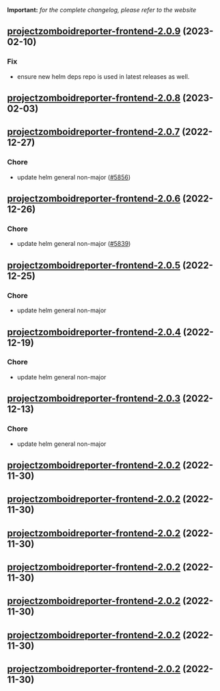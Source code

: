 **Important:**
*for the complete changelog, please refer to the website*




## [projectzomboidreporter-frontend-2.0.9](https://github.com/succelle/charts/compare/projectzomboidreporter-frontend-2.0.8...projectzomboidreporter-frontend-2.0.9) (2023-02-10)

### Fix

- ensure new helm deps repo is used in latest releases as well.
  
  


## [projectzomboidreporter-frontend-2.0.8](https://github.com/succelle/charts/compare/projectzomboidreporter-frontend-2.0.7...projectzomboidreporter-frontend-2.0.8) (2023-02-03)




## [projectzomboidreporter-frontend-2.0.7](https://github.com/succelle/charts/compare/projectzomboidreporter-frontend-2.0.6...projectzomboidreporter-frontend-2.0.7) (2022-12-27)

### Chore

- update helm general non-major ([#5856](https://github.com/succelle/charts/issues/5856))
  
  


## [projectzomboidreporter-frontend-2.0.6](https://github.com/succelle/charts/compare/projectzomboidreporter-frontend-2.0.5...projectzomboidreporter-frontend-2.0.6) (2022-12-26)

### Chore

- update helm general non-major ([#5839](https://github.com/succelle/charts/issues/5839))
  
  


## [projectzomboidreporter-frontend-2.0.5](https://github.com/succelle/charts/compare/projectzomboidreporter-frontend-2.0.4...projectzomboidreporter-frontend-2.0.5) (2022-12-25)

### Chore

- update helm general non-major
  
  


## [projectzomboidreporter-frontend-2.0.4](https://github.com/succelle/charts/compare/projectzomboidreporter-frontend-2.0.3...projectzomboidreporter-frontend-2.0.4) (2022-12-19)

### Chore

- update helm general non-major
  
  


## [projectzomboidreporter-frontend-2.0.3](https://github.com/succelle/charts/compare/projectzomboidreporter-frontend-2.0.2...projectzomboidreporter-frontend-2.0.3) (2022-12-13)

### Chore

- update helm general non-major
  
  


## [projectzomboidreporter-frontend-2.0.2](https://github.com/succelle/charts/compare/projectzomboidreporter-frontend-2.0.1...projectzomboidreporter-frontend-2.0.2) (2022-11-30)




## [projectzomboidreporter-frontend-2.0.2](https://github.com/succelle/charts/compare/projectzomboidreporter-frontend-2.0.1...projectzomboidreporter-frontend-2.0.2) (2022-11-30)




## [projectzomboidreporter-frontend-2.0.2](https://github.com/succelle/charts/compare/projectzomboidreporter-frontend-2.0.1...projectzomboidreporter-frontend-2.0.2) (2022-11-30)




## [projectzomboidreporter-frontend-2.0.2](https://github.com/succelle/charts/compare/projectzomboidreporter-frontend-2.0.1...projectzomboidreporter-frontend-2.0.2) (2022-11-30)




## [projectzomboidreporter-frontend-2.0.2](https://github.com/succelle/charts/compare/projectzomboidreporter-frontend-2.0.1...projectzomboidreporter-frontend-2.0.2) (2022-11-30)




## [projectzomboidreporter-frontend-2.0.2](https://github.com/succelle/charts/compare/projectzomboidreporter-frontend-2.0.1...projectzomboidreporter-frontend-2.0.2) (2022-11-30)




## [projectzomboidreporter-frontend-2.0.2](https://github.com/succelle/charts/compare/projectzomboidreporter-frontend-2.0.1...projectzomboidreporter-frontend-2.0.2) (2022-11-30)



